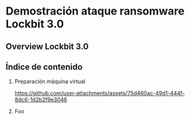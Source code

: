 # Demostración ataque ransomware Lockbit 3.0

## Overview Lockbit 3.0

## Índice de contenido

1. Preparación máquina virtual

   https://github.com/user-attachments/assets/75d460ac-49d1-444f-8dc6-1d2b2f9e3046

2. Foo 



